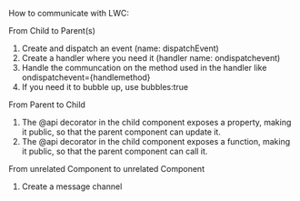 How to communicate with LWC:

From Child to Parent(s)
1. Create and dispatch an event (name: dispatchEvent)
2. Create a handler where you need it (handler name: ondispatchevent)
3. Handle the communcation on the method used in the handler like ondispatchevent={handlemethod}
4. If you need it to bubble up, use bubbles:true

From Parent to Child
1. The @api decorator in the child component exposes a property, making it public, so that the parent component can update it.
2. The @api decorator in the child component exposes a function, making it public, so that the parent component can call it.

From unrelated Component to unrelated Component
1. Create a message channel
